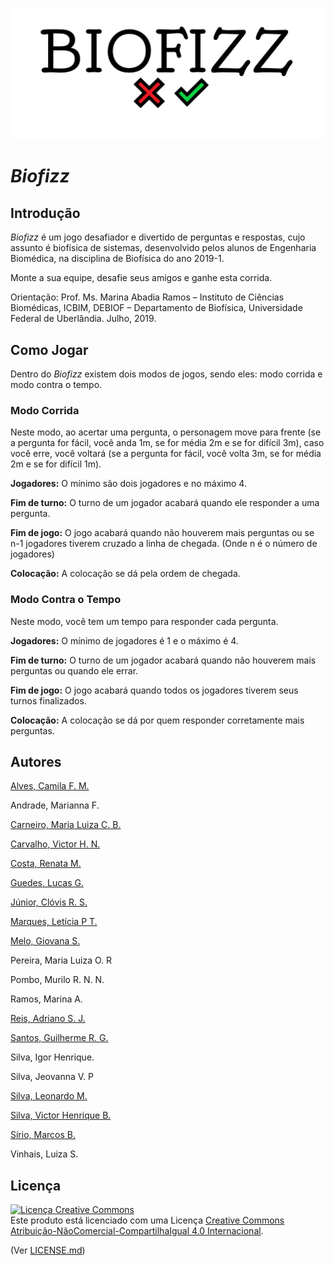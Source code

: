 ![Biofizz Logo](Assets/Resources/Images/Biofizz.png)

# *Biofizz*

## Introdução

*Biofizz* é um jogo desafiador e divertido de perguntas e respostas, cujo assunto é biofísica de sistemas, desenvolvido pelos alunos de Engenharia Biomédica, na disciplina de Biofísica do ano 2019-1. 

Monte a sua equipe, desafie seus amigos e ganhe esta corrida.

Orientação: Prof. Ms. Marina Abadia Ramos – Instituto de Ciências Biomédicas, ICBIM, DEBIOF – Departamento de Biofísica, Universidade Federal de Uberlândia. Julho, 2019.



## Como Jogar

Dentro do *Biofizz* existem dois modos de jogos, sendo eles: modo corrida e modo contra o tempo.

### Modo Corrida

Neste modo, ao acertar uma pergunta, o personagem move para frente (se a pergunta for fácil, você anda 1m, se for média 2m e se for difícil 3m), caso você erre, você voltará (se a pergunta for fácil, você volta 3m, se for média 2m e se for difícil 1m). 

**Jogadores:** O mínimo são dois jogadores e no máximo 4. 

**Fim de turno:** O turno de um jogador acabará quando ele responder a uma pergunta.

**Fim de jogo:** O jogo acabará quando não houverem mais perguntas ou se n-1 jogadores tiverem cruzado a linha de chegada. (Onde n é o número de jogadores)

**Colocação:** A colocação se dá pela ordem de chegada.



### Modo Contra o Tempo

Neste modo, você tem um tempo para responder cada pergunta.  

**Jogadores:** O mínimo de jogadores é 1 e o máximo é 4.

**Fim de turno:** O turno de um jogador acabará quando não houverem mais perguntas ou quando ele errar.

**Fim de jogo:** O jogo acabará quando todos os jogadores tiverem seus turnos finalizados.

**Colocação:** A colocação se dá por quem responder corretamente mais perguntas.



## Autores

[Alves, Camila F. M.](https://github.com/camilafernanda)

Andrade, Marianna F.

[Carneiro, Maria Luiza C. B.](https://github.com/malucborges)

[Carvalho, Victor H. N.](https://github.com/victorhnogueira)

[Costa, Renata M.](https://github.com/renatamorcsufu)

[Guedes, Lucas G.](https://github.com/lucasguaragna)

[Júnior, Clóvis R. S.](https://github.com/crovim)

[Marques, Letícia P T.](https://github.com/LetMarq)

[Melo, Giovana S.](https://github.com/gsmelo)

Pereira, Maria Luiza O. R

Pombo, Murilo R. N. N.

Ramos, Marina A.

[Reis, Adriano S. J.](https://github.com/Adriano3ds)

[Santos, Guilherme R. G.](https://github.com/GuilhermeRossin)

Silva, Igor Henrique.

Silva, Jeovanna V. P

[Silva, Leonardo M.](https://github.com/matossleon)

[Silva, Victor Henrique B.](https://github.com/VictorBertoli)

[Sírio, Marcos B.](https://github.com/mrsirio)

Vinhais, Luiza S.



## Licença

<a rel="license" href="http://creativecommons.org/licenses/by-nc-sa/4.0/"><img alt="Licença Creative Commons" style="border-width:0" src="https://i.creativecommons.org/l/by-nc-sa/4.0/88x31.png" /></a><br />Este produto está licenciado com uma Licença <a rel="license" href="http://creativecommons.org/licenses/by-nc-sa/4.0/">Creative Commons Atribuição-NãoComercial-CompartilhaIgual 4.0 Internacional</a>.

(Ver [LICENSE.md](https://github.com/Adriano3ds/Biofizz/blob/master/LICENSE.md))